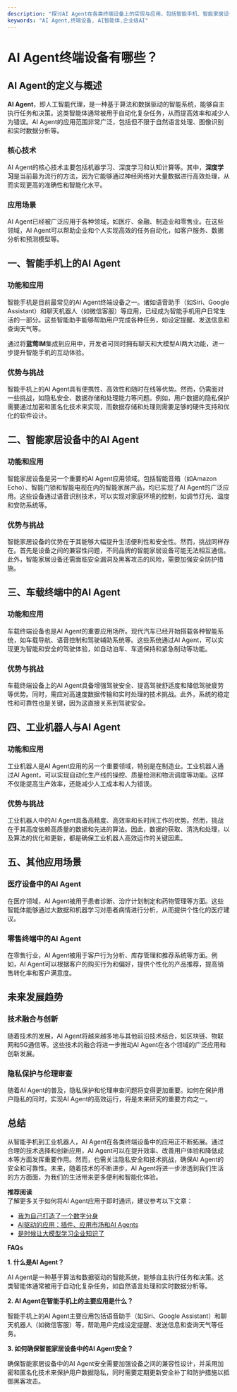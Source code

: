 ```yaml
---
description: "探讨AI Agent在各类终端设备上的实现与应用，包括智能手机、智能家居设备、车载终端以及工业机器人等，全面分析其优势与挑战。"
keywords: "AI Agent,终端设备, AI智能体,企业级AI"
---
```

# AI Agent终端设备有哪些？

## AI Agent的定义与概述

**AI Agent**，即人工智能代理，是一种基于算法和数据驱动的智能系统，能够自主执行任务和决策。这类智能体通常被用于自动化复杂任务，从而提高效率和减少人为错误。AI Agent的应用范围非常广泛，包括但不限于自然语言处理、图像识别和实时数据分析等。

### 核心技术

AI Agent的核心技术主要包括机器学习、深度学习和认知计算等。其中，**深度学习**是当前最为流行的方法，因为它能够通过神经网络对大量数据进行高效处理，从而实现更高的准确性和智能化水平。

### 应用场景

AI Agent已经被广泛应用于各种领域，如医疗、金融、制造业和零售业。在这些领域，AI Agent可以帮助企业和个人实现高效的任务自动化，如客户服务、数据分析和预测模型等。

## 一、智能手机上的AI Agent

### 功能和应用

智能手机是目前最常见的AI Agent终端设备之一。诸如语音助手（如Siri、Google Assistant）和聊天机器人（如微信客服）等应用，已经成为智能手机用户日常生活的一部分。这些智能助手能够帮助用户完成各种任务，如设定提醒、发送信息和查询天气等。

通过将**蓝莺IM**集成到应用中，开发者可同时拥有聊天和大模型AI两大功能，进一步提升智能手机的互动体验。

### 优势与挑战

智能手机上的AI Agent具有便携性、高效性和随时在线等优势。然而，仍需面对一些挑战，如隐私安全、数据存储和处理能力等问题。例如，用户数据的隐私保护需要通过加密和匿名化技术来实现，而数据存储和处理则需要足够的硬件支持和优化的软件设计。

## 二、智能家居设备中的AI Agent

### 功能和应用

智能家居设备是另一个重要的AI Agent应用领域。包括智能音箱（如Amazon Echo）、智能门锁和智能电视在内的智能家居产品，均已实现了AI Agent的广泛应用。这些设备通过语音识别技术，可以实现对家庭环境的控制，如调节灯光、温度和安防系统等。

### 优势与挑战

智能家居设备的优势在于其能够大幅提升生活便利性和安全性。然而，挑战同样存在。首先是设备之间的兼容性问题，不同品牌的智能家居设备可能无法相互通信。此外，智能家居设备还需面临安全漏洞及黑客攻击的风险，需要加强安全防护措施。

## 三、车载终端中的AI Agent

### 功能和应用

车载终端设备也是AI Agent的重要应用场所。现代汽车已经开始搭载各种智能系统，如车载导航、语音控制和驾驶辅助系统等。这些系统通过AI Agent，可以实现更为智能和安全的驾驶体验，如自动泊车、车道保持和紧急制动等功能。

### 优势与挑战

车载终端设备上的AI Agent具备增强驾驶安全、提高驾驶舒适度和降低驾驶疲劳等优势。同时，需应对高速度数据传输和实时处理的技术挑战。此外，系统的稳定性和可靠性也是关键，因为这直接关系到驾驶安全。

## 四、工业机器人与AI Agent

### 功能和应用

工业机器人是AI Agent应用的另一个重要领域，特别是在制造业。工业机器人通过AI Agent，可以实现自动化生产线的操控、质量检测和物流调度等功能。这样不仅能提高生产效率，还能减少人工成本和人为错误。

### 优势与挑战

工业机器人中的AI Agent具备高精度、高效率和长时间工作的优势。然而，挑战在于其高度依赖高质量的数据和先进的算法。因此，数据的获取、清洗和处理，以及算法的优化和更新，都是确保工业机器人高效运作的关键因素。

## 五、其他应用场景

### 医疗设备中的AI Agent

在医疗领域，AI Agent被用于患者诊断、治疗计划制定和药物管理等方面。这些智能体能够通过大数据和机器学习对患者病情进行分析，从而提供个性化的医疗建议。

### 零售终端中的AI Agent

在零售行业，AI Agent被用于客户行为分析、库存管理和推荐系统等方面。例如，AI Agent可以根据客户的购买行为和偏好，提供个性化的产品推荐，提高销售转化率和客户满意度。

## 未来发展趋势

### 技术融合与创新

随着技术的发展，AI Agent将越来越多地与其他前沿技术结合，如区块链、物联网和5G通信等。这些技术的融合将进一步推动AI Agent在各个领域的广泛应用和创新发展。

### 隐私保护与伦理审查

随着AI Agent的普及，隐私保护和伦理审查问题将变得更加重要。如何在保护用户隐私的同时，实现AI Agent的高效运行，将是未来研究的重要方向之一。

## 总结

从智能手机到工业机器人，AI Agent在各类终端设备中的应用正不断拓展。通过合理的技术选择和创新应用，AI Agent可以在提升效率、改善用户体验和降低成本等方面发挥重要作用。然而，也需关注隐私安全和技术挑战，确保AI Agent的安全和可靠性。未来，随着技术的不断进步，AI Agent将进一步渗透到我们生活的方方面面，为我们的生活带来更多便利和智能化体验。

**推荐阅读**  
了解更多关于如何将AI Agent应用于即时通讯，建议参考以下文章：
- [我为自己打造了一个数字分身](../articles/product-and-technologies/I-have-created-a-digital-avatar-for-myself.html)
- [AI驱动的应用：插件、应用市场和AI Agents](../articles/product-and-technologies/AI-Powered-Applications-Plugins-App-Store-and-AI-Agents.html)
- [是时候让大模型学习企业知识了](../articles/product-and-technologies/It-is-time-to-make-LLM-learn-enterprise-knowledge.html)

**FAQs**

**1. 什么是AI Agent？**

AI Agent是一种基于算法和数据驱动的智能系统，能够自主执行任务和决策。这类智能体通常被用于自动化复杂任务，如自然语言处理和实时数据分析等。

**2. AI Agent在智能手机上的主要应用是什么？**

智能手机上的AI Agent主要应用包括语音助手（如Siri、Google Assistant）和聊天机器人（如微信客服）等，帮助用户完成设定提醒、发送信息和查询天气等任务。

**3. 如何确保智能家居设备中的AI Agent安全？**

确保智能家居设备中的AI Agent安全需要加强设备之间的兼容性设计，并采用加密和匿名化技术来保护用户数据隐私，同时需要定期更新安全补丁和防护措施以抵御黑客攻击。
